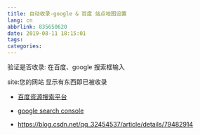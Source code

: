 ```yaml
---
title: 自动收录-google & 百度 站点地图设置
lang: cn
abbrlink: 835650620
date: 2019-08-11 18:15:01
tags:
categories:
---
```


验证是否收录:
在百度、google 搜索框输入

site:您的网站 
显示有东西即已被收录

- [百度资源搜索平台](https://ziyuan.baidu.com)
- [google search console](https://www.google.com/webmasters/tools/home?hl=zh-CN )


- https://blog.csdn.net/qq_32454537/article/details/79482914